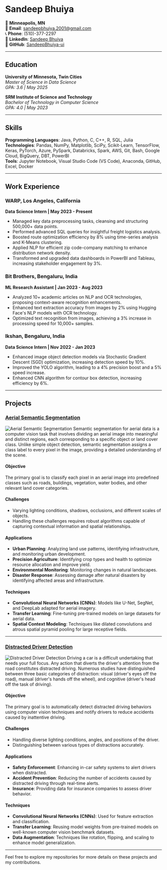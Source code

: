 # Sandeep Bhuiya

📍 **Minneapolis, MN**  
📧 **Email**: sandeepbhuiya.2001@gmail.com  
📞 **Phone**: (510)-377-2297  
🔗 **LinkedIn**: [Sandeep Bhuiya](https://www.linkedin.com/in/sandeep-bhuiya/)  
🔗 **GitHub**: [SandeepBhuiya-ui](https://github.com/SandeepBhuiya-ui)  

---

## Education

**University of Minnesota, Twin Cities**  
*Master of Science in Data Science*  
*GPA: 3.6 | May 2025*  

**SRM Institute of Science and Technology**  
*Bachelor of Technology in Computer Science*  
*GPA: 4.0 | May 2023*  

---

## Skills

**Programming Languages**: Java, Python, C, C++, R, SQL, Julia  
**Technologies**: Pandas, NumPy, Matplotlib, SciPy, Scikit-Learn, TensorFlow, Keras, PyTorch, Azure, PySpark, Databricks, Spark, AWS, Git, Bash, Google Cloud, BigQuery, DBT, PowerBI  
**Tools**: Jupyter Notebook, Visual Studio Code (VS Code), Anaconda, GitHub, Excel, Docker  

---

## Work Experience

### WARP, Los Angeles, California  
**Data Science Intern | May 2023 - Present**  
- Managed key data preprocessing tasks, cleansing and structuring 500,000+ data points.
- Performed advanced SQL queries for insightful freight logistics analysis.
- Boosted route optimization efficiency by 8% using time-series analysis and K-Means clustering.
- Applied NLP for efficient zip code-company matching to enhance distribution network density.
- Transformed and upgraded data dashboards in PowerBI and Tableau, increasing stakeholder engagement by 3%.

### Bit Brothers, Bengaluru, India  
**ML Research Assistant | Jan 2023 - Aug 2023**  
- Analyzed 10+ academic articles on NLP and OCR technologies, proposing context-aware recognition enhancements.
- Enhanced text extraction accuracy from images by 2% using Hugging Face's NLP models with OCR technology.
- Optimized text recognition from images, achieving a 3% increase in processing speed for 10,000+ samples.

### Ikshan, Bengaluru, India  
**Data Science Intern | Nov 2022 - Jan 2023**  
- Enhanced image object detection models via Stochastic Gradient Descent (SGD) optimization, increasing detection speed by 10%.
- Improved the YOLO algorithm, leading to a 4% precision boost and a 5% speed increase.
- Enhanced CNN algorithm for contour box detection, increasing efficiency by 6%.

---

## Projects

### [Aerial Semantic Segmentation](https://github.com/SandeepBhuiya-ui/Semantic-Segmentation-for-Aerial-Data)
![Aerial Semantic Segmentation](https://miro.medium.com/v2/resize:fit:1037/1*flwnS_2FbxQIzioIOke-wg.png)
Semantic segmentation for aerial data is a computer vision task that involves dividing an aerial image into meaningful and distinct regions, each corresponding to a specific object or land cover class. Unlike simple object detection, semantic segmentation assigns a class label to every pixel in the image, providing a detailed understanding of the scene.

#### Objective
The primary goal is to classify each pixel in an aerial image into predefined classes such as roads, buildings, vegetation, water bodies, and other relevant land cover categories.

#### Challenges
- Varying lighting conditions, shadows, occlusions, and different scales of objects.
- Handling these challenges requires robust algorithms capable of capturing contextual information and spatial relationships.

#### Applications
- **Urban Planning**: Analyzing land use patterns, identifying infrastructure, and monitoring urban development.
- **Precision Agriculture**: Identifying crop types and health to optimize resource allocation and improve yield.
- **Environmental Monitoring**: Monitoring changes in natural landscapes.
- **Disaster Response**: Assessing damage after natural disasters by identifying affected areas and infrastructure.

#### Techniques
- **Convolutional Neural Networks (CNNs)**: Models like U-Net, SegNet, and DeepLab adapted for aerial imagery.
- **Transfer Learning**: Fine-tuning pre-trained models on large datasets for aerial data.
- **Spatial Context Modeling**: Techniques like dilated convolutions and atrous spatial pyramid pooling for large receptive fields.

---

### [Distracted Driver Detection](https://github.com/SandeepBhuiya-ui/Distracted-Driver-Detection)
![Distracted Driver Detection](https://pub.mdpi-res.com/sensors/sensors-21-07424/article_deploy/html/images/sensors-21-07424-g001.png?1636621189)
Driving a car is a difficult undertaking that needs your full focus. Any action that diverts the driver's attention from the road constitutes distracted driving. Numerous studies have distinguished between three basic categories of distraction: visual (driver's eyes off the road), manual (driver's hands off the wheel), and cognitive (driver's head off the task of driving).

#### Objective
The primary goal is to automatically detect distracted driving behaviors using computer vision techniques and notify drivers to reduce accidents caused by inattentive driving.

#### Challenges
- Handling diverse lighting conditions, angles, and positions of the driver.
- Distinguishing between various types of distractions accurately.

#### Applications
- **Safety Enforcement**: Enhancing in-car safety systems to alert drivers when distracted.
- **Accident Prevention**: Reducing the number of accidents caused by distracted driving through real-time alerts.
- **Insurance**: Providing data for insurance companies to assess driver behavior.

#### Techniques
- **Convolutional Neural Networks (CNNs)**: Used for feature extraction and classification.
- **Transfer Learning**: Reusing model weights from pre-trained models on well-known computer vision benchmark datasets.
- **Data Augmentation**: Techniques like rotation, flipping, and scaling to enhance model generalization.

---

Feel free to explore my repositories for more details on these projects and my contributions.
